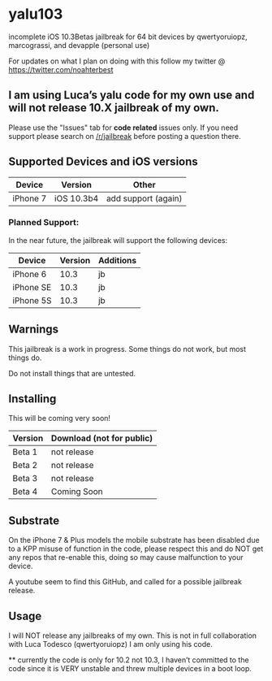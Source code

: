 # yalu103
incomplete iOS 10.3Betas jailbreak for 64 bit devices by qwertyoruiopz, marcograssi, and devapple (personal use)

For updates on what I plan on doing with this follow my twitter @ https://twitter.com/noahterbest

## I am using Luca’s yalu code for my own use and will not release 10.X jailbreak of my own.

Please use the "Issues" tab for **code related** issues only. If you need support please search on [/r/jailbreak](https://reddit.com/r/jailbreak) before posting a question there.

## Supported Devices and iOS versions

| Device | Version | Other |
|---------|----------|---------|
| iPhone 7  | iOS 10.3b4 | add support (again) |

### Planned Support:

In the near future, the jailbreak will support the following devices:

| Device | Version | Additions | 
|---------|----------|----------|
| iPhone 6 | 10.3 | jb |
| iPhone SE | 10.3 | jb |
| iPhone 5S | 10.3 | jb |

## Warnings

This jailbreak is a work in progress. Some things do not work, but most things do.

Do not install things that are untested.


## Installing

This will be coming very soon!


| Version | Download (not for public) |
|---------|----------|
| Beta 1 | not release |
| Beta 2 | not release |
| Beta 3 | not release |
| Beta 4 | Coming Soon |


## Substrate

On the iPhone 7 & Plus models the mobile substrate has been disabled due to a KPP misuse of function in the code, please respect this and do NOT get any repos that re-enable this, doing so may cause malfunction to your device. 

A youtube seem to find this GitHub, and called for a possible jailbreak release.

## Usage

I will NOT release any jailbreaks of my own. This is not in full collaboration with Luca Todesco (qwertyoruiopz) I am only using his code. 

** currently the code is only for 10.2 not 10.3, I haven’t committed to the code since it is VERY unstable and threw multiple devices in a boot loop. 
